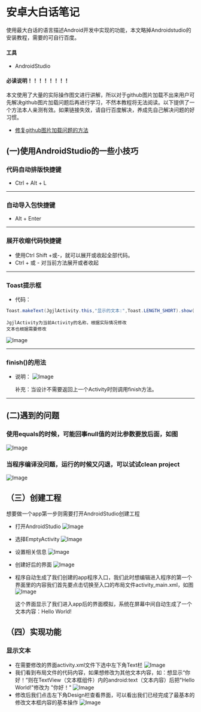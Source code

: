 # 安卓大白话笔记
使用最大白话的语言描述Android开发中实现的功能，本文略掉Androidstudio的安装教程，需要的可自行百度。
#### 工具
* AndroidStudio
#### 必读说明！！！！！！！！
本文使用了大量的实际操作图文进行讲解，所以对于github图片加载不出来用户可先解决github图片加载问题后再进行学习，不然本教程将无法阅读。以下提供了一个方法本人亲测有效。如果链接失效，请自行百度解决，养成先自己解决问题的好习惯。
* [修复github图片加载问题的方法](https://www.jianshu.com/p/3eacebfc55ab "点击查看")
## (一)使用AndroidStudio的一些小技巧
### 代码自动排版快捷键
  * Ctrl + Alt + L
  
 ---
### 自动导入包快捷键
  * Alt + Enter
  
 ---
### 展开收缩代码快捷键
  * 使用Ctrl Shift +或-，就可以展开或收起全部代码。
  * Ctrl + 或 - 对当前方法展开或者收起
  
 ---
### Toast提示框
  * 代码：
  ```java
  Toast.makeText(JgjlActivity.this,"显示的文本:",Toast.LENGTH_SHORT).show();
  ```
    JgjlActivity为当前Activity的名称，根据实际情况修改
    文本也根据需要修改
 ![Image](https://github.com/syfswxs/AndroidStudioStudy/blob/master/image/Toast1.png)
 
 ---
### finish()的用法
  * 说明：
 ![Image](https://github.com/syfswxs/AndroidStudioStudy/blob/master/image/finish.jpg) 
 
     补充：当设计不需要返回上一个Activity时则调用finish方法。
     
 ---
## (二)遇到的问题
### 使用equals的时候，可能回事null值的对比参数要放后面，如图
![Image](https://github.com/syfswxs/AndroidStudioStudy/blob/master/image/equals%E9%97%AE%E9%A2%98.jpg)
### 当程序编译没问题，运行的时候又闪退，可以试试clean project
![Image](https://github.com/syfswxs/AndroidStudioStudy/blob/master/image/clean%20project.jpg)

## （三）创建工程
想要做一个app第一步则需要打开AndroidStudio创建工程
* 打开AndroidStudio
![Image](https://github.com/syfswxs/AndroidStudioStudy/blob/master/image/%E6%96%B0%E5%BB%BA%E5%B7%A5%E7%A8%8B.jpg)
* 选择EmptyActivity
![Image](https://github.com/syfswxs/AndroidStudioStudy/blob/master/image/%E6%96%B0%E5%BB%BA%E5%B7%A5%E7%A8%8B1.jpg)
* 设置相关信息
![Image](https://github.com/syfswxs/AndroidStudioStudy/blob/master/image/%E6%96%B0%E5%BB%BA%E5%B7%A5%E7%A8%8B2.jpg)
* 创建好后的界面
![Image](https://github.com/syfswxs/AndroidStudioStudy/blob/master/image/%E6%96%B0%E5%BB%BA%E5%B7%A5%E7%A8%8B3.jpg)
* 程序自动生成了我们创建的app程序入口，我们此时想编辑进入程序的第一个界面里的内容我们首先要点击切换至入口的布局文件activity_main.xml，如图
![Image](https://github.com/syfswxs/AndroidStudioStudy/blob/master/image/%E6%96%B0%E5%BB%BA%E5%B7%A5%E7%A8%8B4.jpg)

    这个界面显示了我们进入app后的界面模拟，系统在屏幕中间自动生成了一个文本内容：Hello World!
## （四）实现功能
### 显示文本
* 在需要修改的界面activity.xml文件下选中左下角Text栏
![Image](https://github.com/syfswxs/AndroidStudioStudy/blob/master/image/%E6%96%87%E6%9C%AC%E6%A1%86%E7%BB%84%E4%BB%B6.jpg)
* 我们看到布局文件的代码内容，如果想修改为其他文本内容，如：想显示“你好！”则在TextView（文本框组件）内的android:text（文本内容）后把"Hello World!"修改为 "你好！"
![Image](https://github.com/syfswxs/AndroidStudioStudy/blob/master/image/%E6%96%87%E6%9C%AC%E6%A1%86%E7%BB%84%E4%BB%B61.jpg)
* 修改后我们点击左下角Design栏查看界面，可以看出我们已经完成了最基本的修改文本框内容的基本操作
![Image](https://github.com/syfswxs/AndroidStudioStudy/blob/master/image/%E6%96%87%E6%9C%AC%E6%A1%86%E7%BB%84%E4%BB%B62.jpg)
